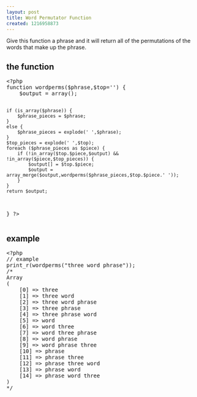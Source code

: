 ```yaml
---
layout: post
title: Word Permutator Function
created: 1216958873
---
```

Give this function a phrase and it will return all of the permutations of the words that make up the phrase.

<!--break-->

<h2>the function</h2>
<pre class="brush:php">
&lt;?php
function wordperms($phrase,$top='') {
	$output = array();
	
	if (is_array($phrase)) {
		$phrase_pieces = $phrase;
	}
	else {
		$phrase_pieces = explode(' ',$phrase);
	}
	$top_pieces = explode(' ',$top);
	foreach ($phrase_pieces as $piece) {
		if (!in_array($top.$piece,$output) && !in_array($piece,$top_pieces)) {
			$output[] = $top.$piece;
			$output = array_merge($output,wordperms($phrase_pieces,$top.$piece.' '));
		}
	}
	return $output;	
}
?>
</pre>

<h2>example</h2>
<pre class="brush:php">
&lt;?php
// example
print_r(wordperms("three word phrase"));
/*
Array
(
    [0] => three
    [1] => three word
    [2] => three word phrase
    [3] => three phrase
    [4] => three phrase word
    [5] => word
    [6] => word three
    [7] => word three phrase
    [8] => word phrase
    [9] => word phrase three
    [10] => phrase
    [11] => phrase three
    [12] => phrase three word
    [13] => phrase word
    [14] => phrase word three
)
*/
</pre>

